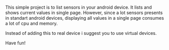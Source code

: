 This simple project is to list sensors in your android device.
It lists and shows current values in single page. However, since a lot sensors presents in 
standart android devices, displaying all values in a single page consumes a lot of cpu and memory.

Instead of adding this to real device i suggest you to use virtual devices.

Have fun!
